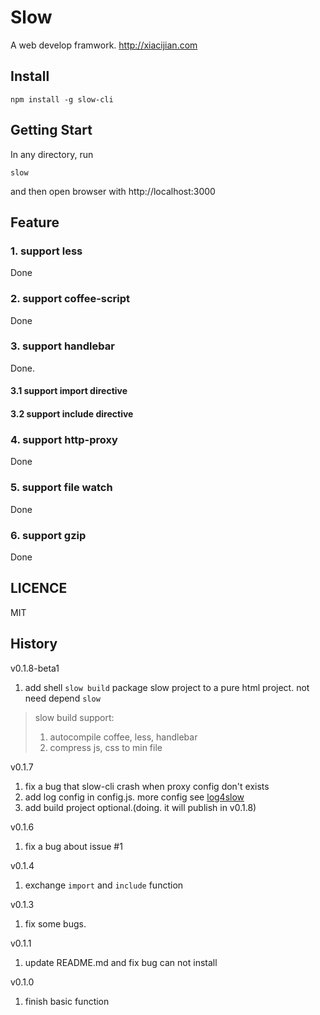Slow
==============
A web develop framwork. http://xiacijian.com

## Install

```
npm install -g slow-cli
```

## Getting Start

In any directory, run
```
slow
```
and then open browser with http://localhost:3000

## Feature

### 1. support less

Done

### 2. support coffee-script
 
Done

### 3. support handlebar
Done.

#### 3.1 support import directive

#### 3.2 support include directive

### 4. support http-proxy

Done

### 5. support file watch

Done

### 6. support gzip

Done


## LICENCE

  MIT

## History

v0.1.8-beta1

1. add shell ```slow build``` package slow project to a pure html project.
not need depend ```slow```

>slow build support:
>1. autocompile coffee, less, handlebar
>2. compress js, css to min file



v0.1.7

1. fix a bug that slow-cli crash when proxy config don't exists
2. add log config in config.js. more config see [log4slow](github.com/huyinghuan/log4slow)
3. add build project optional.(doing. it will publish in v0.1.8)

v0.1.6

1. fix a bug about issue #1

v0.1.4

1. exchange ```import``` and ```include``` function

v0.1.3

1. fix some bugs.

v0.1.1

1. update README.md and fix bug can not install 

v0.1.0

1. finish basic function
